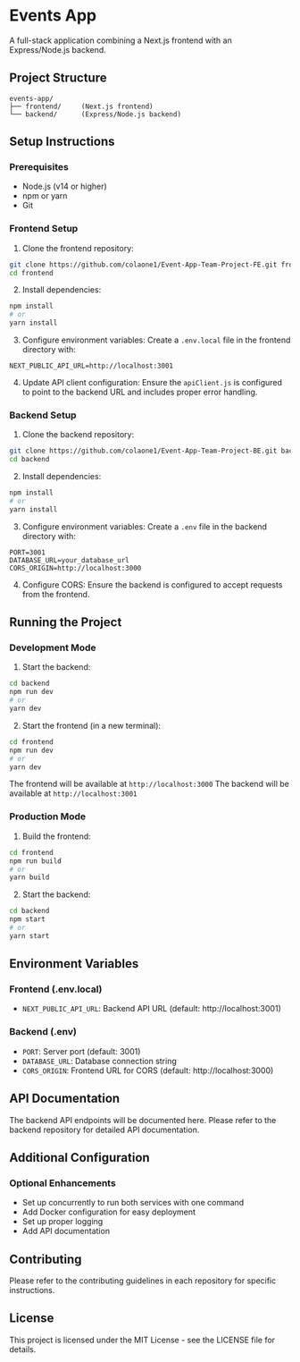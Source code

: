 # Events App

A full-stack application combining a Next.js frontend with an Express/Node.js backend.

## Project Structure

```
events-app/
├── frontend/     (Next.js frontend)
└── backend/      (Express/Node.js backend)
```

## Setup Instructions

### Prerequisites
- Node.js (v14 or higher)
- npm or yarn
- Git

### Frontend Setup

1. Clone the frontend repository:
```bash
git clone https://github.com/colaone1/Event-App-Team-Project-FE.git frontend
cd frontend
```

2. Install dependencies:
```bash
npm install
# or
yarn install
```

3. Configure environment variables:
Create a `.env.local` file in the frontend directory with:
```
NEXT_PUBLIC_API_URL=http://localhost:3001
```

4. Update API client configuration:
Ensure the `apiClient.js` is configured to point to the backend URL and includes proper error handling.

### Backend Setup

1. Clone the backend repository:
```bash
git clone https://github.com/colaone1/Event-App-Team-Project-BE.git backend
cd backend
```

2. Install dependencies:
```bash
npm install
# or
yarn install
```

3. Configure environment variables:
Create a `.env` file in the backend directory with:
```
PORT=3001
DATABASE_URL=your_database_url
CORS_ORIGIN=http://localhost:3000
```

4. Configure CORS:
Ensure the backend is configured to accept requests from the frontend.

## Running the Project

### Development Mode

1. Start the backend:
```bash
cd backend
npm run dev
# or
yarn dev
```

2. Start the frontend (in a new terminal):
```bash
cd frontend
npm run dev
# or
yarn dev
```

The frontend will be available at `http://localhost:3000`
The backend will be available at `http://localhost:3001`

### Production Mode

1. Build the frontend:
```bash
cd frontend
npm run build
# or
yarn build
```

2. Start the backend:
```bash
cd backend
npm start
# or
yarn start
```

## Environment Variables

### Frontend (.env.local)
- `NEXT_PUBLIC_API_URL`: Backend API URL (default: http://localhost:3001)

### Backend (.env)
- `PORT`: Server port (default: 3001)
- `DATABASE_URL`: Database connection string
- `CORS_ORIGIN`: Frontend URL for CORS (default: http://localhost:3000)

## API Documentation

The backend API endpoints will be documented here. Please refer to the backend repository for detailed API documentation.

## Additional Configuration

### Optional Enhancements
- Set up concurrently to run both services with one command
- Add Docker configuration for easy deployment
- Set up proper logging
- Add API documentation

## Contributing

Please refer to the contributing guidelines in each repository for specific instructions.

## License

This project is licensed under the MIT License - see the LICENSE file for details. 